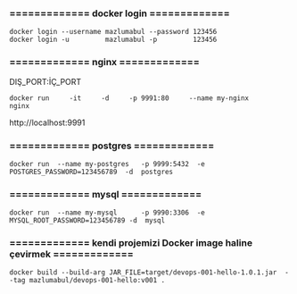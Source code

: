 ### ============= docker login =============
```
docker login --username mazlumabul --password 123456
docker login -u         mazlumabul -p         123456
```

### ============= nginx =============
DIŞ_PORT:İÇ_PORT
```
docker run     -it     -d     -p 9991:80     --name my-nginx      nginx
```
http://localhost:9991


### ============= postgres =============
```
docker run  --name my-postgres   -p 9999:5432  -e POSTGRES_PASSWORD=123456789  -d  postgres

```

### ============= mysql  =============
```
docker run  --name my-mysql      -p 9990:3306  -e MYSQL_ROOT_PASSWORD=123456789 -d  mysql 
```

### ============= kendi projemizi Docker image haline çevirmek =============
```
docker build --build-arg JAR_FILE=target/devops-001-hello-1.0.1.jar  --tag mazlumabul/devops-001-hello:v001 .

```